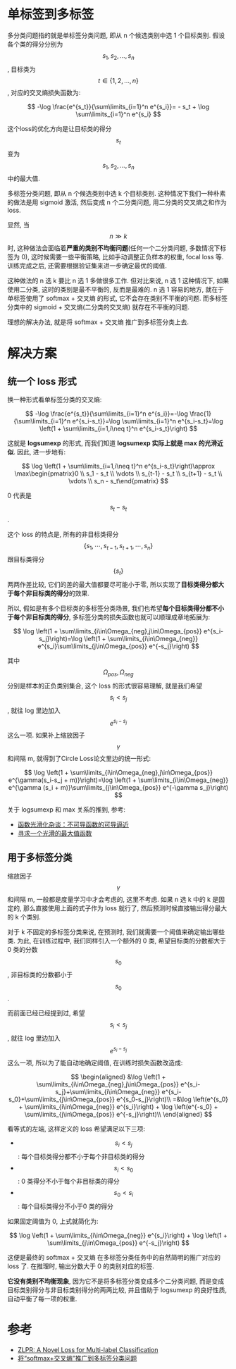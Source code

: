 # 单标签到多标签

多分类问题指的就是单标签分类问题, 即从 n 个候选类别中选 1 个目标类别. 假设各个类的得分分别为 $$s_1,s_2,\dots,s_n$$, 目标类为 $$t\in\{1,2,\dots,n\}$$, 对应的交叉熵损失函数为:

$$
-\log \frac{e^{s_t}}{\sum\limits_{i=1}^n e^{s_i}}= - s_t + \log \sum\limits_{i=1}^n e^{s_i}
$$

这个loss的优化方向是让目标类的得分 $$s_t$$ 变为 $$s_1,s_2,\dots,s_n$$ 中的最大值.

多标签分类问题, 即从 n 个候选类别中选 k 个目标类别. 这种情况下我们一种朴素的做法是用 sigmoid 激活, 然后变成 n 个二分类问题, 用二分类的交叉熵之和作为 loss.

显然, 当 $$n \gg k$$ 时, 这种做法会面临着**严重的类别不均衡问题**(任何一个二分类问题, 多数情况下标签为 0), 这时候需要一些平衡策略, 比如手动调整正负样本的权重, focal loss 等. 训练完成之后, 还需要根据验证集来进一步确定最优的阈值.

这种做法的 n 选 k 要比 n 选 1 多做很多工作. 但对比来说, n 选 1 这种情况下, 如果使用二分类, 这时的类别是最不平衡的, 反而是最难的. n 选 1 容易的地方, 就在于单标签使用了 softmax + 交叉熵 的形式, 它不会存在类别不平衡的问题. 而多标签分类中的 sigmoid + 交叉熵(二分类的交叉熵) 就存在不平衡的问题.

理想的解决办法, 就是将 softmax + 交叉熵 推广到多标签分类上去.

# 解决方案

## 统一个 loss 形式

换一种形式看单标签分类的交叉熵:

$$
-\log \frac{e^{s_t}}{\sum\limits_{i=1}^n e^{s_i}}=-\log \frac{1}{\sum\limits_{i=1}^n e^{s_i-s_t}}=\log \sum\limits_{i=1}^n e^{s_i-s_t}=\log \left(1 + \sum\limits_{i=1,i\neq t}^n e^{s_i-s_t}\right)
$$

这就是 **logsumexp** 的形式, 而我们知道 **logsumexp 实际上就是 max 的光滑近似**. 因此, 进一步地有:

$$
\log \left(1 + \sum\limits_{i=1,i\neq t}^n e^{s_i-s_t}\right)\approx \max\begin{pmatrix}0 \\ s_1 - s_t \\ \vdots \\ s_{t-1} - s_t \\ s_{t+1} - s_t \\ \vdots \\ s_n - s_t\end{pmatrix}
$$

0 代表是 $$s_t - s_t$$.

这个 loss 的特点是, 所有的非目标类得分 $$\{s_1,\cdots,s_{t-1},s_{t+1},\cdots,s_n\}$$ 跟目标类得分 $$\{s_t\}$$ 两两作差比较, 它们的差的最大值都要尽可能小于零, 所以实现了**目标类得分都大于每个非目标类的得分**的效果.

所以, 假如是有多个目标类的多标签分类场景, 我们也希望**每个目标类得分都不小于每个非目标类的得分**, 多标签分类的损失函数也就可以顺理成章地拓展为:

$$
\log \left(1 + \sum\limits_{i\in\Omega_{neg},j\in\Omega_{pos}} e^{s_i-s_j}\right)=\log \left(1 + \sum\limits_{i\in\Omega_{neg}} e^{s_i}\sum\limits_{j\in\Omega_{pos}} e^{-s_j}\right)
$$

其中 $$\Omega_{pos},\Omega_{neg}$$ 分别是样本的正负类别集合, 这个 loss 的形式很容易理解, 就是我们希望 $$s_i < s_j$$, 就往 log 里边加入 $$e^{s_i-s_j}$$ 这么一项. 如果补上缩放因子 $$\gamma$$ 和间隔 m, 就得到了Circle Loss论文里边的统一形式:

$$
\log \left(1 + \sum\limits_{i\in\Omega_{neg},j\in\Omega_{pos}} e^{\gamma(s_i-s_j + m)}\right)=\log \left(1 + \sum\limits_{i\in\Omega_{neg}} e^{\gamma (s_i + m)}\sum\limits_{j\in\Omega_{pos}} e^{-\gamma s_j}\right)
$$

关于 logsumexp 和 max 关系的推到, 参考:

- [函数光滑化杂谈：不可导函数的可导逼近](https://kexue.fm/archives/6620)
- [寻求一个光滑的最大值函数](https://kexue.fm/archives/3290)

## 用于多标签分类

缩放因子 $$\gamma$$ 和间隔 m, 一般都是度量学习中才会考虑的, 这里不考虑. 如果 n 选 k 中的 k 是固定的, 那么直接使用上面的式子作为 loss 就行了, 然后预测时候直接输出得分最大的 k 个类别.

对于 k 不固定的多标签分类来说, 在预测时, 我们就需要一个阈值来确定输出哪些类. 为此, 在训练过程中, 我们同样引入一个额外的 0 类, 希望目标类的分数都大于 0 类的分数 $$s_0$$, 非目标类的分数都小于 $$s_0$$.

而前面已经已经提到过, 希望 $$s_i < s_j$$, 就往 log 里边加入 $$e^{s_i-s_j}$$ 这么一项, 所以为了能自动地确定阈值, 在训练时损失函数改造成:

$$
\begin{aligned} 
&\log \left(1 + \sum\limits_{i\in\Omega_{neg},j\in\Omega_{pos}} e^{s_i-s_j}+\sum\limits_{i\in\Omega_{neg}} e^{s_i-s_0}+\sum\limits_{j\in\Omega_{pos}} e^{s_0-s_j}\right)\\ 
=&\log \left(e^{s_0} + \sum\limits_{i\in\Omega_{neg}} e^{s_i}\right) + \log \left(e^{-s_0} + \sum\limits_{j\in\Omega_{pos}} e^{-s_j}\right)\\ 
\end{aligned}
$$

看等式的左端, 这样定义的 loss 希望满足以下三项:

- $$s_i \lt s_j$$: 每个目标类得分都不小于每个非目标类的得分
- $$s_i \lt s_0$$: 0 类得分不小于每个非目标类的得分
- $$s_0 \lt s_i$$: 每个目标类得分不小于0 类的得分

如果固定阈值为 0, 上式就简化为:

$$
\log \left(1 + \sum\limits_{i\in\Omega_{neg}} e^{s_i}\right) + \log \left(1 + \sum\limits_{j\in\Omega_{pos}} e^{-s_j}\right)
$$

这便是最终的 softmax + 交叉熵 在多标签分类任务中的自然简明的推广对应的 loss 了. 在推理时, 输出分数大于 0 的类别对应的标签.

**它没有类别不均衡现象**, 因为它不是将多标签分类变成多个二分类问题, 而是变成目标类别得分与非目标类别得分的两两比较, 并且借助于 logsumexp 的良好性质, 自动平衡了每一项的权重.

# 参考

- [ZLPR: A Novel Loss for Multi-label Classification](https://arxiv.org/abs/2208.02955)
- [将“softmax+交叉熵”推广到多标签分类问题](https://kexue.fm/archives/7359)
